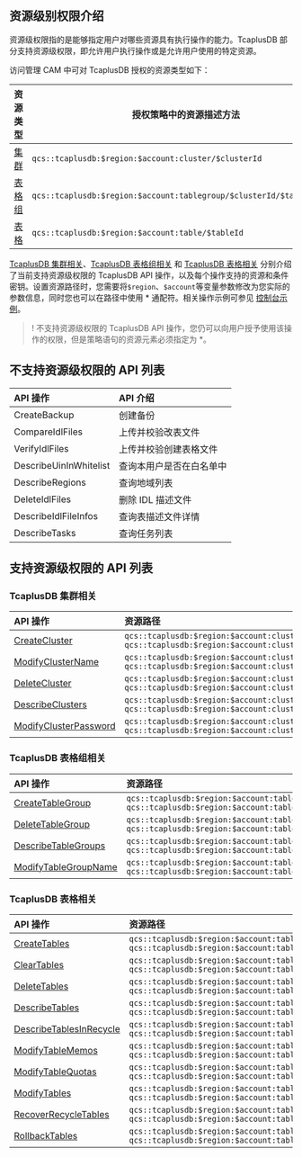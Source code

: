 
## 资源级别权限介绍
资源级权限指的是能够指定用户对哪些资源具有执行操作的能力。TcaplusDB 部分支持资源级权限，即允许用户执行操作或是允许用户使用的特定资源。

访问管理 CAM 中可对 TcaplusDB 授权的资源类型如下：

| 资源类型                         | 授权策略中的资源描述方法                                     |
| :------------------------------- | ------------------------------------------------------------ |
| [集群](#tcaplusdbCorrelation)    | ` qcs::tcaplusdb:$region:$account:cluster/$clusterId `       |
| [表格组](#tablegroupCorrelation) | `qcs::tcaplusdb:$region:$account:tablegroup/$clusterId/$tablegroupId` |
| [表格](#tableCorrelation)        | `qcs::tcaplusdb:$region:$account:table/$tableId`             |

[TcaplusDB 集群相关](#tcaplusdbCorrelation)、[TcaplusDB 表格组相关](#tablegroupCorrelation) 和 [TcaplusDB 表格相关](#tableCorrelation) 分别介绍了当前支持资源级权限的 TcaplusDB API 操作，以及每个操作支持的资源和条件密钥。设置资源路径时，您需要将`$region`、`$account`等变量参数修改为您实际的参数信息，同时您也可以在路径中使用 \* 通配符。相关操作示例可参见 [控制台示例](https://cloud.tencent.com/document/product/596/42905)。

>! 不支持资源级权限的 TcaplusDB API 操作，您仍可以向用户授予使用该操作的权限，但是策略语句的资源元素必须指定为 \*。

## 不支持资源级权限的 API 列表

| API 操作               | API 介绍                  |
| :--------------------- | :----------------------- |
| CreateBackup           | 创建备份                 |
| CompareIdlFiles        | 上传并校验改表文件       |
| VerifyIdlFiles         | 上传并校验创建表格文件   |
| DescribeUinInWhitelist | 查询本用户是否在白名单中 |
| DescribeRegions        | 查询地域列表             |
| DeleteIdlFiles         | 删除 IDL 描述文件          |
| DescribeIdlFileInfos   | 查询表描述文件详情       |
| DescribeTasks          | 查询任务列表             |

## 支持资源级权限的 API 列表

<span id="tcaplusdbCorrelation"></span>
### TcaplusDB 集群相关

| API 操作                                                     | 资源路径                                                     |
| :----------------------------------------------------------- | :----------------------------------------------------------- |
| [CreateCluster](https://cloud.tencent.com/document/api/596/41491) | `qcs::tcaplusdb:$region:$account:cluster/*`<br>`qcs::tcaplusdb:$region:$account:cluster/$clusterId` |
| [ModifyClusterName](https://cloud.tencent.com/document/api/596/41488) | `qcs::tcaplusdb:$region:$account:cluster/*`<br>`qcs::tcaplusdb:$region:$account:cluster/$clusterId` |
| [DeleteCluster](https://cloud.tencent.com/document/api/596/41490) | `qcs::tcaplusdb:$region:$account:cluster/*`<br>`qcs::tcaplusdb:$region:$account:cluster/$clusterId` |
| [DescribeClusters](https://cloud.tencent.com/document/api/596/41489) | `qcs::tcaplusdb:$region:$account:cluster/*`<br>`qcs::tcaplusdb:$region:$account:cluster/$clusterId` |
| [ModifyClusterPassword](https://cloud.tencent.com/document/api/596/41487) | `qcs::tcaplusdb:$region:$account:cluster/*`<br>`qcs::tcaplusdb:$region:$account:cluster/$clusterId` |

<span id="tablegroupCorrelation"></span>
### TcaplusDB 表格组相关

| API 操作                                                     | 资源路径                                                     |
| :----------------------------------------------------------- | :----------------------------------------------------------- |
| [CreateTableGroup](https://cloud.tencent.com/document/api/596/41495) | `qcs::tcaplusdb:$region:$account:tablegroup/*`<br>`qcs::tcaplusdb:$region:$account:tablegroup/$clusterId/$tablegroupId` |
| [DeleteTableGroup](https://cloud.tencent.com/document/api/596/41494) | `qcs::tcaplusdb:$region:$account:tablegroup/*`<br>`qcs::tcaplusdb:$region:$account:tablegroup/$clusterId/$tablegroupId` |
| [DescribeTableGroups](https://cloud.tencent.com/document/api/596/41493) | `qcs::tcaplusdb:$region:$account:tablegroup/*`<br>`qcs::tcaplusdb:$region:$account:tablegroup/$clusterId/$tablegroupId` |
| [ModifyTableGroupName](https://cloud.tencent.com/document/api/596/41492) | `qcs::tcaplusdb:$region:$account:tablegroup/*`<br>`qcs::tcaplusdb:$region:$account:tablegroup/$clusterId/$tablegroupId` |

<span id="tableCorrelation"></span>
### TcaplusDB 表格相关

| API 操作                                                     | 资源路径                                                     |
| :----------------------------------------------------------- | :----------------------------------------------------------- |
| [CreateTables](https://cloud.tencent.com/document/api/596/39667) | `qcs::tcaplusdb:$region:$account:table/*`<br>`qcs::tcaplusdb:$region:$account:table/$tableId` |
| [ClearTables](https://cloud.tencent.com/document/api/596/39669) | `qcs::tcaplusdb:$region:$account:table/*`<br>`qcs::tcaplusdb:$region:$account:table/$tableId` |
| [DeleteTables](https://cloud.tencent.com/document/api/596/39666) | `qcs::tcaplusdb:$region:$account:table/*`<br>`qcs::tcaplusdb:$region:$account:table/$tableId` |
| [DescribeTables](https://cloud.tencent.com/document/api/596/39664) | `qcs::tcaplusdb:$region:$account:table/*`<br>`qcs::tcaplusdb:$region:$account:table/$tableId` |
| [DescribeTablesInRecycle](https://cloud.tencent.com/document/api/596/39663) | `qcs::tcaplusdb:$region:$account:table/*`<br>`qcs::tcaplusdb:$region:$account:table/$tableId` |
| [ModifyTableMemos](https://cloud.tencent.com/document/api/596/39662) | `qcs::tcaplusdb:$region:$account:table/*`<br>`qcs::tcaplusdb:$region:$account:table/$tableId` |
| [ModifyTableQuotas](https://cloud.tencent.com/document/api/596/39661) | `qcs::tcaplusdb:$region:$account:table/*`<br>`qcs::tcaplusdb:$region:$account:table/$tableId` |
| [ModifyTables](https://cloud.tencent.com/document/api/596/39660) | `qcs::tcaplusdb:$region:$account:table/*`<br>`qcs::tcaplusdb:$region:$account:table/$tableId` |
| [RecoverRecycleTables](https://cloud.tencent.com/document/api/596/39659) | `qcs::tcaplusdb:$region:$account:table/*`<br>`qcs::tcaplusdb:$region:$account:table/$tableId` |
| [RollbackTables](https://cloud.tencent.com/document/api/596/39658) | `qcs::tcaplusdb:$region:$account:table/*`<br>`qcs::tcaplusdb:$region:$account:table/$tableId` |

